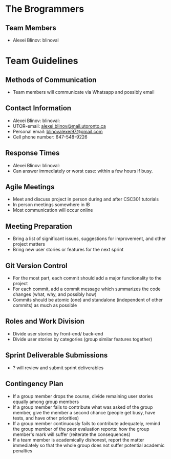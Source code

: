 # The Brogrammers
## Team Members
- Alexei Blinov: blinoval

# Team Guidelines
## Methods of Communication
- Team members will communicate via Whatsapp and possibly email

## Contact Information
- Alexei Blinov: blinoval:
 - UTOR-email: alexei.blinov@mail.utoronto.ca
 - Personal email: blinovalexei97@gmail.com
 - Cell phone number: 647-548-9226

## Response Times
- Alexei Blinov: blinoval:
 - Can answer immediately or worst case: within a few hours if busy.

## Agile Meetings
- Meet and discuss project in person during and after CSC301 tutorials
- In person meetings somewhere in IB
- Most communication will occur online
 
## Meeting Preparation
- Bring a list of significant issues, suggestions for improvement, and other project matters
- Bring new user stories or features for the next sprint

## Git Version Control
- For the most part, each commit should add a major functionality to the project
- For each commit, add a commit message which summarizes the code changes (what, why, and possibly how)
- Commits should be atomic (one) and standalone (independent of other commits) as much as possible 

## Roles and Work Division
- Divide user stories by front-end/ back-end
- Divide user stories by categories (group similar features together)

## Sprint Deliverable Submissions
- ? will review and submit sprint deliverables

## Contingency Plan
- If a group member drops the course, divide remaining user stories equally among group members
- If a group member fails to contribute what was asked of the group member, give the member a second chance (people get busy, have tests, and have other priorities)
- If a group member continuously fails to contribute adequately, remind the group member of the peer evaluation reports:
how the group member's mark will suffer (reiterate the consequences)
- If a team member is academically dishonest, report the matter immediately so that the whole group does not suffer potential academic penalties